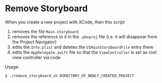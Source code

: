 # Remove Storyboard

When you create a new project with XCode, then this script

1. removes the file `Main.storyboard`
2. removes the reference to it in the `.pbxproj` file (i.e. it will disappear from the Project Navigator)
3. edits the `Info.plist` and deletes the `UIMainStoryboardFile` entry there
4. edits the `AppDelegate.swift` file so that the `ViewController` is set as root view controller via code

Usage:

    $ ./remove_storyboard.sh DIRECTORY_OF_NEWLY_CREATED_PROJECT
